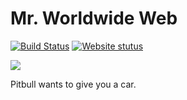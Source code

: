 # Mr. Worldwide Web
[![Build Status](https://travis-ci.org/mattmatters/mr-worldwide.svg?branch=master)](https://travis-ci.org/mattmatters/mr-worldwide)
[![Website stutus](https://img.shields.io/website-up-down-green-red/http/duckdynasty2.site.svg?label=WebsiteStatus)](http://duckdynasty2.site)

<img align="center" src="/public/pitbull-zoom.gif" />

Pitbull wants to give you a car.
